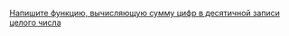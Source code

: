 [Напишите функцию, вычисляющую сумму цифр в десятичной записи целого числа](../tree/master/Циклы%20и%20простые%20типы/Сумма%20цифр%20десятичной%20записи%20целого%20числа)